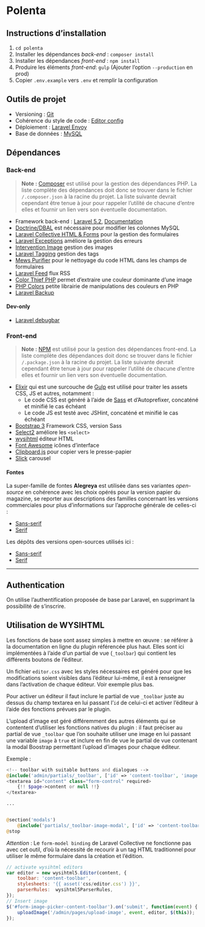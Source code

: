 Polenta
=======

## Instructions d’installation

1. `cd polenta`
2. Installer les dépendances _back-end_ : `composer install`
3. Installer les dépendances _front-end_ : `npm install`
4. Produire les éléments _front-end_: `gulp` (Ajouter l’option `--production`  en prod)
5. Copier `.env.example` vers `.env` et remplir la configuration


## Outils de projet

- Versioning : [Git](http://git-scm.com)
- Cohérence du style de code : [Editor config](http://editorconfig.org)
- Déploiement : [Laravel Envoy](https://laravel.com/docs/5.2/envoy)
- Base de données : [MySQL](https://www.mysql.com)

## Dépendances

### Back-end

> **Note :** [Composer](https://getcomposer.org) est utilisé pour la gestion des dépendances PHP. La liste complète des dépendances doit donc se trouver dans le fichier `/.composer.json` à la racine du projet. La liste suivante devrait cependant être tenue à jour pour rappeler l’utilité de chacune d’entre elles et fournir un lien vers son éventuelle documentation.

- Framework back-end : [Laravel 5.2](http://laravel.com), [Documentation](http://laravel.com/docs/5.2)
- [Doctrine/DBAL](https://github.com/doctrine/dbal) est nécessaire pour modifier les colonnes MySQL
- [Laravel Collective HTML & Forms](http://laravelcollective.com/docs/5.2/html) pour la gestion des formulaires
- [Laravel Exceptions](https://github.com/GrahamCampbell/Laravel-Exceptions) améliore la gestion des erreurs 
- [Intervention Image](https://github.com/Intervention/image) gestion des images
- [Laravel Tagging](https://github.com/rtconner/laravel-tagging) gestion des tags
- [Mews Purifier](https://github.com/mewebstudio/Purifier) pour le nettoyage du code HTML dans les champs de formulaires
- [Laravel Feed](https://github.com/spatie/laravel-feed) flux RSS
- [Color Thief PHP](https://github.com/ksubileau/color-thief-php) permet d’extraire une couleur dominante d’une image
- [PHP Colors](https://github.com/mexitek/phpColors) petite librairie de manipulations des couleurs en PHP
- [Laravel Backup](https://github.com/spatie/laravel-backup)

#### Dev-only
- [Laravel debugbar](https://github.com/barryvdh/laravel-debugbar)
 

### Front-end

> **Note :** [NPM](https://www.npmjs.com) est utilisé pour la gestion des dépendances front-end. La liste complète des dépendances doit donc se trouver dans le fichier `/.package.json` à la racine du projet. La liste suivante devrait cependant être tenue à jour pour rappeler l’utilité de chacune d’entre elles et fournir un lien vers son éventuelle documentation.

- [Elixir](http://laravel.com/docs/5.1/elixir) qui est une surcouche de [Gulp](http://gulpjs.com) est utilisé pour traiter les assets CSS, JS et autres, notamment :
    - Le code CSS est généré à l’aide de [Sass](http://sass-lang.com) et d’Autoprefixer, concaténé et minifié le cas échéant
    - Le code JS est testé avec JSHint, concaténé et minifié le cas échéant
- [Bootstrap 3](http://getbootstrap.com) Framework CSS, version Sass
- [Select2](https://github.com/select2/select2) améliore les `<select>`
- [wysihtml](https://github.com/Voog/wysihtml) éditeur HTML
- [Font Awesome](http://fontawesome.io) icônes d’interface
- [Clipboard.js](https://clipboardjs.com) pour copier vers le presse-papier
- [Slick](https://github.com/kenwheeler/slick/) carousel

#### Fontes

La super-famille de fontes __Alegreya__ est utilisée dans ses variantes _open-source_ en cohérence avec les choix opérés pour la version papier du magazine, se reporter aux descriptions des familles concernant les versions commerciales pour plus d’informations sur l’approche générale de celles-ci :
- [Sans-serif](http://www.huertatipografica.com/en/fonts/alegreya-sans-ht)
- [Serif](http://www.huertatipografica.com/en/fonts/alegreya-ht-pro)

Les dépôts des versions open-sources utilisés ici :
- [Sans-serif](https://github.com/huertatipografica/Alegreya-Sans)
- [Serif](https://github.com/huertatipografica/Alegreya-libre)


---


## Authentication

On utilise l’authentification proposée de base par Laravel, en supprimant la possibilité de s’inscrire.


## Utilisation de WYSIHTML

Les fonctions de base sont assez simples à mettre en œuvre : se référer à la documentation en ligne du plugin référencée plus haut. Elles sont ici implémentées à l’aide d’un partial de vue (`_toolbar`) qui contient les différents boutons de l’éditeur.

Un fichier `editor.css` avec les styles nécessaires est généré pour que les modifications soient visibles dans l’éditeur lui-même, il est à renseigner dans l’activation de chaque éditeur. Voir exemple plus bas.

Pour activer un éditeur il faut inclure le partial de vue `_toolbar` juste au dessus du champ textarea en lui passant l’`id` de celui-ci et activer l’éditeur à l’aide des fonctions prévues par le plugin. 

L’upload d’image est géré différemment des autres éléments qui se contentent d’utiliser les fonctions natives du plugin : il faut préciser au partial de vue `_toolbar` que l’on souhaite utiliser une image en lui passant une variable `image` à `true` et inclure en fin de vue le partial de vue contenant la modal Boostrap permettant l’upload d’images pour chaque éditeur.


Exemple :

```php
<!-- toolbar with suitable buttons and dialogues -->
@include('admin/partials/_toolbar', ['id' => 'content-toolbar', 'image' => true])
<textarea id="content" class="form-control" required>
    {!! $page->content or null !!}
</textarea>

...


@section('modals')
    @include('partials/_toolbar-image-modal', ['id' => 'content-toolbar'])
@stop
```

_Attention_ : Le `form-model binding` de Laravel Collective ne fonctionne pas avec cet outil, d’où la nécessité de recourir à un tag HTML traditionnel pour utiliser le même formulaire dans la création et l’édition.

```javascript
// activate wysihtml editors
var editor = new wysihtml5.Editor(content, {
    toolbar: 'content-toolbar',
    stylesheets: '{{ asset('css/editor.css') }}',
    parserRules:  wysihtml5ParserRules,
});
// Insert image
$('#form-image-picker-content-toolbar').on('submit', function(event) {
    uploadImage('/admin/pages/upload-image', event, editor, $(this));
});
```

